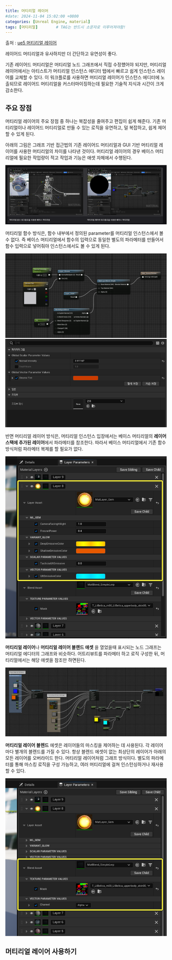 ```yaml
---
title: 머티리얼 레이어
#date: 2024-11-04 15:02:00 +0800
categories: [Unreal Engine, material]
tags: [머티리얼]		# TAG는 반드시 소문자로 이루어져야함!
---
```


출처 : [ue5 머티리얼 레이어](https://dev.epicgames.com/documentation/ko-kr/unreal-engine/using-material-layers-in-unreal-engine)

레이어드 머티리얼과 유사하지만 더 간단하고 유연성이 좋다.

기존 레이어드 머티리얼은 머티리얼 노드 그래프에서 직접 수정헀어야 되지만, 머티리얼 레이어에서는 아티스트가 머티리얼 인스턴스 에디터 탭에서 빠르고 쉽게 인스턴스 레이어를 교체할 수 있다. 
이 워크플로를 사용하면 머티리얼 레이어가 인스턴스 에디터에 노출되므로 레이어드 머티리얼을 커스터마이징하는데 필요한 기술적 지식과 시간이 크게 감소한다.

## 주요 장점

머티리얼 레이어의 주요 장점 중 하나는 복잡성을 줄여주고 편집이 쉽게 해준다. 기존 머티리얼이나 레이어드 머티리얼로 만들 수 있는 로직을 유연하고, 덜 복잡하고, 쉽게 제어할 수 있게 된다.


아래의 그림은 그래프 기반 접근법의 기존 레이어드 머티리얼과 GUI 기반 머티리얼 레이어를 사용한 머티리얼의 차이를 나타낸 것이다. 머티리얼 레이어의 경우 베이스 머티리얼에 필요한 작업량이 적고 작업과 기능은 애셋 자체에서 수행된다. 

![comparison](/assets/img/unreal_basic/materialLayer_comparison.png)

머티리얼 함수 방식은, 함수 내부에서 정의된 parameter를 머티리얼 인스턴스에서 볼 수 없다. 즉 베이스 머티리얼에서 함수의 입력으로 동일한 별도의 파라메터를 만들어서 함수 입력으로 넣어줘야 인스턴스에서도 볼 수 있게 된다.

![materialFunc_1](/assets/img/unreal_basic/materialFunc_1.png)
![materialFunc_2](/assets/img/unreal_basic/materialFunc_2.png)

반면 머티리얼 레이어 방식은, 머티리얼 인스턴스 입장에서는 베이스 머티리얼의 **레이어 스택에 추가된 레이어**에서 파라메터를 참조한다. 따라서 베이스 머티리얼에서 기존 함수 방식처럼 파라메터 복제를 할 필요가 없다.

![layer_parameters](/assets/img/unreal_basic/layer-parameters.png)

**머티리얼 레이어**나 **머티리얼 레이어 블랜드 애셋** 을 열었을때 표시되는 노드 그래프는 머티리얼 에디터의 그래프와 비슷하다. 어트리뷰트를 파라메터 하고 로직 구성한 뒤, 머티리얼에서는 해당 애셋을 참조만 하면된다.

![layer_Graph](/assets/img/unreal_basic/material_layer_Graph.png)

**머티리얼 레이어 블렌드** 에셋은 레이어들의 마스킹을 제어하는 데 사용된다. 각 레이어마다 별개의 블렌드를 가질 수 있다. 항상 블렌드 에셋이 없는 최상단의 레이어가 아래의 모든 레이어를 오버라이드 한다. 머티리얼 레이어처럼 그래프 방식이다.
별도의 파라메터를 통해 마스킹 로직을 구성 가능하고, 여러 머티리얼에 걸쳐 인스턴싱하거나 재사용 할 수 있다.

![blend-asset](/assets/img/unreal_basic/blend-asset.png)

## 머티리얼 레이어 사용하기